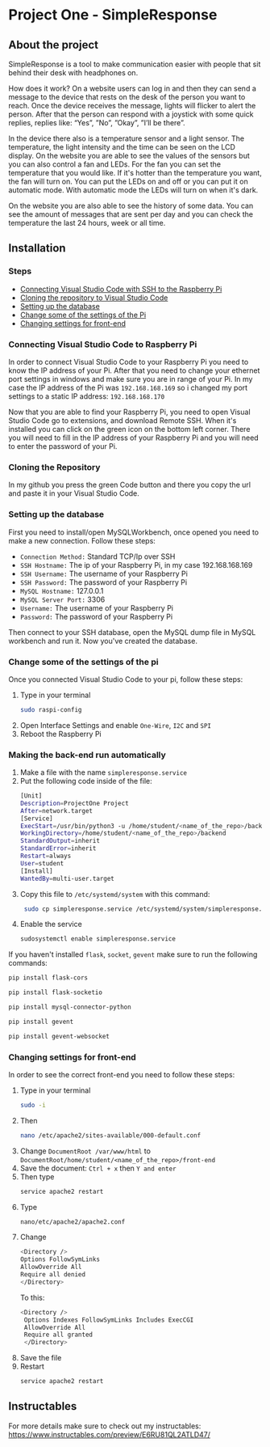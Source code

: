 # Project One - SimpleResponse

## About the project

SimpleResponse is a tool to make communication easier with people that sit behind their desk with headphones on.

How does it work? On a website users can log in and then they can send a message to the device that rests on the desk of the person you want to reach. Once the device receives the message, lights will flicker to alert the person. After that the person can respond with a joystick with some quick replies, replies like: “Yes”, ”No”, ”Okay”, ”I’ll be there”.

In the device there also is a temperature sensor and a light sensor. The temperature, the light intensity and the time can be seen on the LCD display.
On the website you are able to see the values of the sensors but you can also control a fan and LEDs. For the fan you can set the temperature that you would like. If it's hotter than the temperature you want, the fan will turn on. You can put the LEDs on and off or you can put it on automatic mode. With automatic mode the LEDs will turn on when it's dark.

On the website you are also able to see the history of some data. You can see the amount of messages that are sent per day and you can check the temperature the last 24 hours, week or all time.

## Installation

### Steps

- <a href="#Connecting-Visual-Studio-Code-to-Raspberry-Pi">Connecting Visual Studio Code with SSH to the Raspberry Pi</a>
- <a href="#Cloning-the-Repository">Cloning the repository to Visual Studio Code</a>
- <a href="#Setting-up-the-database">Setting up the database</a>
- <a href="#Change-some-of-the-settings-of-the-pi">Change some of the settings of the Pi</a>
- <a href="#Changing-settings-for-front-end">Changing settings for front-end</a>

### Connecting Visual Studio Code to Raspberry Pi

In order to connect Visual Studio Code to your Raspberry Pi you need to know the IP address of your Pi. After that you need to change your ethernet port settings in windows and make sure you are in range of your Pi. In my case the IP address of the Pi was `192.168.168.169` so i changed my port settings to a static IP address: `192.168.168.170`

Now that you are able to find your Raspberry Pi, you need to open Visual Studio Code go to extensions, and download Remote SSH.
When it's installed you can click on the green icon on the bottom left corner. There you will need to fill in the IP address of your Raspberry Pi and you will need to enter the password of your Pi.

### Cloning the Repository

In my github you press the green Code button and there you copy the url and paste it in your Visual Studio Code.

### Setting up the database

First you need to install/open MySQLWorkbench, once opened you need to make a new connection. Follow these steps:

- `Connection Method:` Standard TCP/Ip over SSH
- `SSH Hostname:` The ip of your Raspberry Pi, in my case 192.168.168.169
- `SSH Username:` The username of your Raspberry Pi
- `SSH Password:` The password of your Raspberry Pi
- `MySQL Hostname:` 127.0.0.1
- `MySQL Server Port:` 3306
- `Username:` The username of your Raspberry Pi
- `Password:` The password of your Raspberry Pi

Then connect to your SSH database, open the MySQL dump file in MySQL workbench and run it. Now you've created the database.

### Change some of the settings of the pi

Once you connected Visual Studio Code to your pi, follow these steps:

1. Type in your terminal
   ```sh
   sudo raspi-config
   ```
2. Open Interface Settings and enable `One-Wire`, `I2C` and `SPI`
3. Reboot the Raspberry Pi

### Making the back-end run automatically

1. Make a file with the name `simpleresponse.service`
2. Put the following code inside of the file:
   ```sh
   [Unit]
   Description=ProjectOne Project
   After=network.target
   [Service]
   ExecStart=/usr/bin/python3 -u /home/student/<name_of_the_repo>/backend/app.py
   WorkingDirectory=/home/student/<name_of_the_repo>/backend
   StandardOutput=inherit
   StandardError=inherit
   Restart=always
   User=student
   [Install]
   WantedBy=multi-user.target
   ```
3. Copy this file to `/etc/systemd/system` with this command:
   ```sh
    sudo cp simpleresponse.service /etc/systemd/system/simpleresponse.service
   ```
4. Enable the service
   ```sh
   sudosystemctl enable simpleresponse.service
   ```

If you haven't installed `flask`, `socket`, `gevent` make sure to run the following commands:

```sh
pip install flask-cors
```

```sh
pip install flask-socketio
```

```sh
pip install mysql-connector-python
```

```sh
pip install gevent
```

```sh
pip install gevent-websocket
```

### Changing settings for front-end

In order to see the correct front-end you need to follow these steps:

1. Type in your terminal
   ```sh
   sudo -i
   ```
2. Then
   ```sh
   nano /etc/apache2/sites-available/000-default.conf
   ```
3. Change `DocumentRoot /var/www/html` to `DocumentRoot/home/student/<name_of_the_repo>/front-end`
4. Save the document: `Ctrl + x` then `Y and enter`
5. Then type
   ```sh
   service apache2 restart
   ```
6. Type
   ```sh
   nano/etc/apache2/apache2.conf
   ```
7. Change
   ```sh
   <Directory />
   Options FollowSymLinks
   AllowOverride All
   Require all denied
   </Directory>
   ```
   To this:
   ```sh
   <Directory />
    Options Indexes FollowSymLinks Includes ExecCGI
    AllowOverride All
    Require all granted
    </Directory>
   ```
8. Save the file
9. Restart
   ```sh
   service apache2 restart
   ```

## Instructables

For more details make sure to check out my instructables: https://www.instructables.com/preview/E6RU81QL2ATLD47/
